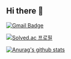 ## Hi there 👋

[![Gmail Badge](https://img.shields.io/badge/Gmail-d14836?style=flat-square&logo=Gmail&logoColor=white&link=mailto:7sonicx@gmail.com)](mailto:7sonicx@gmail.com)

[![Solved.ac
프로필](http://mazassumnida.wtf/api/v2/generate_badge?boj={Lillyi})](https://solved.ac/{Lillyi})

[![Anurag's github stats](https://github-readme-stats.vercel.app/api?username=7hyunii)](https://github.com/anuraghazra/github-readme-stats)

<!--
**7hyunii/7hyunii** is a ✨ _special_ ✨ repository because its `README.md` (this file) appears on your GitHub profile.

Here are some ideas to get you started:

- 🔭 I’m currently working on ...
- 🌱 I’m currently learning ...
- 👯 I’m looking to collaborate on ...
- 🤔 I’m looking for help with ...
- 💬 Ask me about ...
- 📫 How to reach me: ...
- 😄 Pronouns: ...
- ⚡ Fun fact: ...
-->
